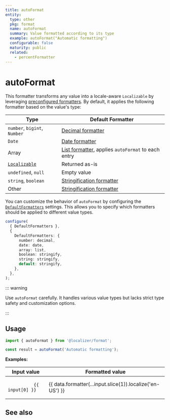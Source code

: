 ```yaml
---
title: autoFormat
entity:
  type: other
  pkg: format
  name: autoFormat
  summary: Value formatted according to its type
  example: autoFormat("Automatic formatting")
  configurable: false
  maturity: public
  related:
    - percentFormatter
---
```


<script setup>
  import { autoFormat } from '@localizer/format';

  const data = {
    formatter: autoFormat,
    inputs: [
      ['"Hello, world!"', 'Hello, world!'],
      ['undefined', undefined],
      ['null', null],
      ['true', true],
      ['42', 42],
      ['Math.PI', Math.PI],
      ['Infinity', Infinity],
      ['-Infinity', -Infinity],
      ['NaN', NaN],
      ['[1, 2, 3]', [1, 2, 3]],
      ['{ a: 1, b: 2 }', { a: 1, b: 2 }],
      ['/abc/', /abc/],
      // eslint-disable-next-line @typescript-eslint/no-empty-function
      ['function() {}', function () {}],
      ['new Date(2025, 5, 1)', new Date(2025, 5, 1)],
    ],
  }
</script>

# autoFormat <Package name="format"/>

This formatter transforms any value into a locale-aware `Localizable` by leveraging [preconfigured formatters](../index.md). By default, it applies the following formatter based on the value's type:

| Type                                                  | Default Formatter                                                               |
| ----------------------------------------------------- | ------------------------------------------------------------------------------- |
| `number`, `bigint`, `Number`                          | [Decimal formatter](../amounts/decimal.md)                                      |
| `Date`                                                | [Date formatter](../dates-and-times/date.md)                                    |
| Array                                                 | [List formatter](../lists-of-items/list.md), applies `autoFormat` to each entry |
| [`Localizable`](../../../introduction/localizable.md) | Returned as-is                                                                  |
| `undefined`, `null`                                   | Empty value                                                                     |
| `string`, `boolean`                                   | [Stringification formatter](./stringify.md)                                     |
| Other                                                 | [Stringification formatter](./stringify.md)                                     |

You can customize the behavior of `autoFormat` by configuring the [`DefaultFormatters`](../../introduction/configuration.md#defaultformatters) settings. This allows you to specify which formatters should be applied to different value types.

```typescript
configure(
  { DefaultFormatters },
  {
    DefaultFormatters: {
      number: decimal,
      date: date,
      array: list,
      boolean: stringify,
      string: stringify,
      default: stringify,
    },
  },
);
```

::: warning

Use `autoFormat` carefully. It handles various value types but lacks strict type safety and customization options.

:::

## Usage

```typescript twoslash
import { autoFormat } from '@localizer/format';

const result = autoFormat('Automatic formatting');
```

**Examples:**

<table tabindex="0">
  <thead>
    <tr>
      <th>Input value</th>
      <th>Formatted value</th>
    </tr>
  </thead>
  <tbody>
    <tr v-for="(input, index) in data.inputs" :key="index">
      <td>
        <code>
          {{ input[0] }}
        </code>
      </td>
      <td>
        {{ data.formatter(...input.slice(1)).localize('en-US') }}
      </td>
    </tr>
  </tbody>
</table>

## See also

<Entities />
